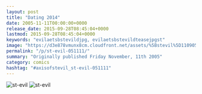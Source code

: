 ```yaml
---
layout: post
title: "Dating 2014"
date: 2005-11-11T00:00:00+0000
release_date: 2015-09-28T08:45:04+0000
lastmod: 2015-09-28T08:45:04+0000
keywords: "evilaetsbstevildjpg, evilaetsbstevildteasejpgst"
image: "https://d3e878vmunx8cm.cloudfront.net/assets/%5Bstevil%5D110905tease.jpg"
permalink: "/p/st-evil-051111/"
summary: "Originally published Friday November, 11th 2005"
category: comics
hashtag: "#axisofstevil_st-evil-051111"
---
```


![st-evil](https://d3e878vmunx8cm.cloudfront.net/assets/%5Bstevil%5D110905tease.jpg)
![st-evil](https://d3e878vmunx8cm.cloudfront.net/assets/%5Bstevil%5D110905.jpg)
